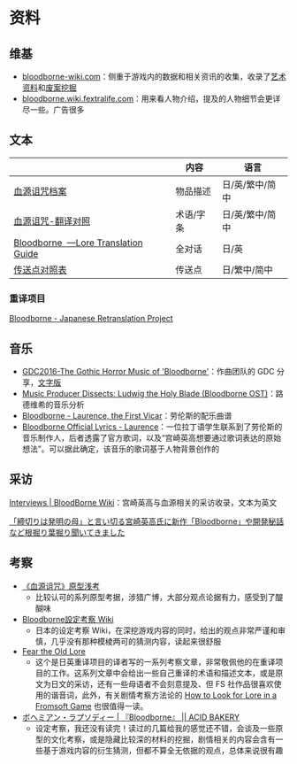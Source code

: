 # 资料

## 维基

- [bloodborne-wiki.com](https://www.bloodborne-wiki.com/)：侧重于游戏内的数据和相关资讯的收集，收录了[艺术资料](https://www.bloodborne-wiki.com/p/art-of-bloodborne.html)和[废案挖掘](https://www.bloodborne-wiki.com/p/unused-content.html)
- [bloodborne.wiki.fextralife.com](bloodborne.wiki.fextralife.com)：用来看人物介绍，提及的人物细节会更详尽一些。广告很多

## 文本

|                                                                                                                                              | 内容    | 语言        |
| -------------------------------------------------------------------------------------------------------------------------------------------- | ----- | --------- |
| [血源诅咒档案](https://fengmowei.github.io/Bloodborne-Document/)                                                                                   | 物品描述  | 日/英/繁中/简中 |
| [血源诅咒-翻译对照](https://zhihuhuhu.blogspot.com/2019/08/Bloodborne-technical-terminology-translation-zh-en-ja.html)                               | 术语/字条 | 日/英/繁中/简中 |
| [Bloodborne  —Lore Translation Guide](https://gamefaqs.gamespot.com/ps4/805577-bloodborne/faqs/71777)                                        | 全对话   | 日/英       |
| [传送点对照表](https://gamegene.cn/wiki/117)                                                                                                       | 传送点   | 日/繁中/简中   |

### 重译项目

[Bloodborne - Japanese Retranslation Project](https://www.reddit.com/r/bloodborne/comments/b195t5/bloodborne_japanese_retranslation_project)
## 音乐

- [GDC2016-The Gothic Horror Music of 'Bloodborne'](https://www.youtube.com/watch?v=5yncMReF8QA)：作曲团队的 GDC 分享，[文字版](https://www.bloodborne-wiki.com/2017/02/gdc-2016-gothic-horror-music-of.html)
- [Music Producer Dissects: Ludwig the Holy Blade (Bloodborne OST)](https://www.youtube.com/watch?v=CJUdIgdDfOg)：路德维希的音乐分析
- [Bloodborne - Laurence, the First Vicar](https://musescore.com/user/34453589/scores/6756130)：劳伦斯的配乐曲谱
- [Bloodborne Official Lyrics - Laurence](https://www.reddit.com/r/bloodborne/comments/yne0lq/bloodborne_official_lyrics_laurence/)：一位拉丁语学生联系到了劳伦斯的音乐制作人，后者透露了官方歌词，以及“宫崎英高想要通过歌词表达的原始想法”。可以据此确定，该音乐的歌词基于人物背景创作的

## 采访

[Interviews | BloodBorne Wiki](https://www.bloodborne-wiki.com/2017/01/interviews.html)：宫崎英高与血源相关的采访收录，文本为英文

[「締切りは発明の母」と言い切る宮崎英高氏に新作「Bloodborne」や開発秘話など根掘り葉掘り聞いてきました](https://gigazine.net/news/20150402-bloodborne-miyazaki-hidetaka-interview/)

## 考察

- [《血源诅咒》原型浅考](https://www.gcores.com/portfolios/336)
	- 比较认可的系列原型考据，涉猎广博，大部分观点论据有力，感受到了醍醐味
- [Bloodborne設定考察 Wiki](https://bloodborne.swiki.jp/)
	- 日本的设定考察 Wiki，在深挖游戏内容的同时，给出的观点非常严谨和审慎，几乎没有那种模棱两可的猜测内容，读起来很舒服
- [Fear the Old Lore](https://docs.google.com/spreadsheets/d/1NKkhAVz338xavCMiHplN--qxQG63K5kpBFDsbNUlg5g/edit?gid=1655408826#gid=1655408826)
	- 这个是日英重译项目的译者写的一系列考察文章，非常敬佩他的在重译项目的工作。这系列文章中会给出一些自己重译的术语和描述文本，或是原文为日文的采访，还有一些母语者不会刻意提及、但 FS 社作品很喜欢使用的谐音词，此外，有关剧情考察方法论的  [How to Look for Lore in a Fromsoft Game](https://docs.google.com/document/d/1vYdwXH0U0LSggRBh1GSb_ilatLlAkXOudpvcIacabbs/edit) 也很值得一读。
- [ボヘミアン・ラプソディー | 『Bloodborne』 || ACID BAKERY](https://acid-bakery.com/text/archive/love_souls/)
	- 设定考察，我还没有读完！读过的几篇给我的感觉还不错，会谈及一些原型的文化考察，或是隐藏比较深的材料的挖掘，剧情相关的内容会含有一些基于游戏内容的衍生猜测，但都不算全无依据的观点，总体来说很有趣
